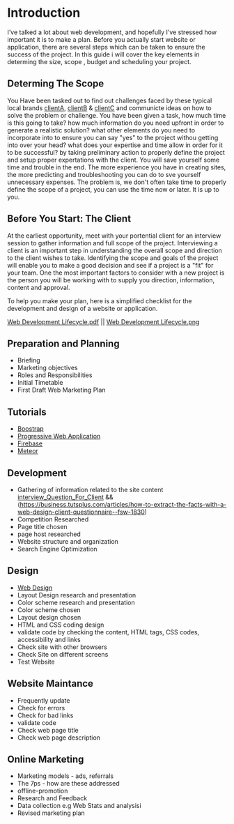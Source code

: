 # Introduction
I’ve talked a lot about web development, and hopefully I’ve stressed how important it is to make a plan. Before you actually start  website or application, there are several steps which can be taken to ensure the success of the project. In this guide i will cover the key elements in determing the size, scope , budget and scheduling your project.

## Determing The Scope
You Have been tasked out to find out challenges faced by these typical local brands [clientA](), [clientB]() & [clientC]() and communicte ideas on how to solve the problem or challenge. You have been given a task, how much time is this going to take? how much information do you need upfront in order to generate a realistic solution? what other elements do you need to incorporate into to ensure you can say "yes" to the project withou getting into over your head? what does your expertise and time allow in order for it to be successful? by taking preliminary action to properly define the project and setup proper expertations with the client. You will save yourself some time and trouble in the end. The more experience you have in creating sites, the more predicting and troubleshooting you can do to sve yourself unnecessary expenses. The problem is, we don't often take time to properly define the scope of a project, you can use the time now or later. It is up to you.
## Before You Start: The Client
At the earliest opportunity, meet with your portential client for an interview session to gather information and full scope of the project. Interviewing a client is an important step in understanding the overall scope and direction to the client wishes to take. Identifying the scope and goals of the project will enable you to make a good decision and see if a project is a "fit" for your team. One the most important factors to consider with a new project is the person you will be working with to supply you direction, information, content and approval.

To help you make your plan, here is a simplified checklist for the development and design of a website or application.

[Web Development Lifecycle.pdf](http://cs.tsu.edu/ghemri/CS434/ClassNotes/MobileWebDevelopment.pdf) ||
[Web Development Lifecycle.png](http://teknolearn.com/wp-content/uploads/2017/01/SDLC.png)
## Preparation and Planning
* Briefing
* Marketing objectives
* Roles and Responsibilities
* Initial Timetable
* First Draft Web Marketing Plan

## Tutorials
* [Boostrap](http://getbootstrap.com/)
* [Progressive Web Application](https://developers.google.com/web/fundamentals/codelabs/your-first-pwapp/)
* [Firebase](https://firebase.google.com/)
* [Meteor](https://www.meteor.com/)

## Development
* Gathering of information related to the site content [interview_Question_For_Client](http://www.chinkin.com/Web-Design/Web-Design-Questionnaire) &&(https://business.tutsplus.com/articles/how-to-extract-the-facts-with-a-web-design-client-questionnaire--fsw-1830)
* Competition Researched
* Page title chosen
* page host researched
* Website structure and organization
* Search Engine Optimization

## Design
* [Web Design](https://www.smashingmagazine.com/2011/03/web-design-beginners-tips/)
* Layout Design research and presentation 
* Color scheme research and presentation
* Color scheme chosen
* Layout design chosen
* HTML and CSS coding design
* validate code by checking the content, HTML tags, CSS codes, accessibility and links
* Check site with other browsers
* Check Site on different screens
* Test Website

## Website Maintance
* Frequently update
* Check for errors
* Check for bad links
* validate code
* Check web page title
* Check web page description

## Online Marketing
* Marketing models - ads, referrals
* The 7ps - how are these addressed
* offline-promotion
* Research and Feedback
* Data collection e.g Web Stats and analysisi
* Revised marketing plan

